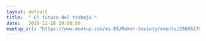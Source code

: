 ```yaml
---
layout: default
title:  " El futuro del trabajo "
date:   2018-11-28 19:00:00
meetup_url: "https://www.meetup.com/es-ES/Maker-Society/events/256061706/"
---
```


